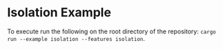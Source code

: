 # Isolation Example

To execute run the following on the root directory of the repository: `cargo run --example isolation --features isolation`.
